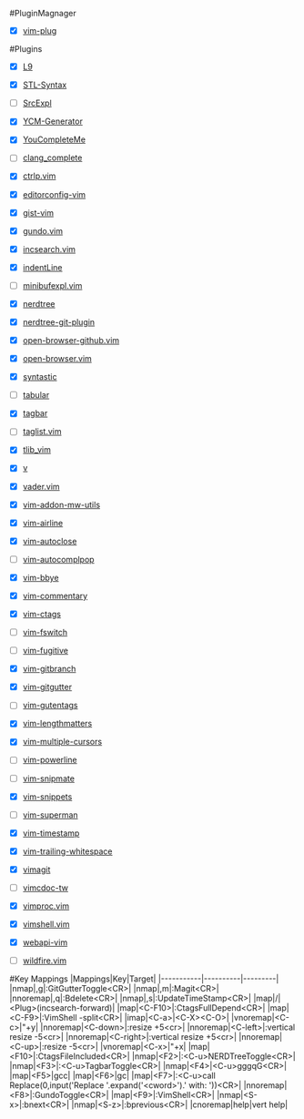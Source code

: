 #PluginMagnager
- [X] [vim-plug](https://github.com/junegunn/vim-plug)


#Plugins
- [X] [L9](https://github.com/vim-scripts/L9)
- [X] [STL-Syntax](https://github.com/Mizuchi/STL-Syntax)
- [ ] [SrcExpl](https://github.com/wesleyche/SrcExpl)
- [X] [YCM-Generator](https://github.com/rdnetto/YCM-Generator)
- [X] [YouCompleteMe](https://github.com/Valloric/YouCompleteMe)
- [ ] [clang_complete](https://github.com/Rip-Rip/clang_complete)
- [X] [ctrlp.vim](https://github.com/kien/ctrlp.vim)
- [X] [editorconfig-vim](https://github.com/editorconfig/editorconfig-vim)
- [X] [gist-vim](https://github.com/mattn/gist-vim)
- [X] [gundo.vim](https://github.com/sjl/gundo.vim)
- [X] [incsearch.vim](https://github.com/haya14busa/incsearch.vim)
- [X] [indentLine](https://github.com/Yggdroot/indentLine)
- [ ] [minibufexpl.vim](https://github.com/fholgado/minibufexpl.vim)
- [X] [nerdtree](https://github.com/scrooloose/nerdtree)
- [X] [nerdtree-git-plugin](https://github.com/Xuyuanp/nerdtree-git-plugin)
- [X] [open-browser-github.vim](https://github.com/tyru/open-browser-github.vim)
- [X] [open-browser.vim](https://github.com/tyru/open-browser.vim)
- [X] [syntastic](https://github.com/scrooloose/syntastic)
- [ ] [tabular](https://github.com/godlygeek/tabular)
- [X] [tagbar](https://github.com/majutsushi/tagbar)
- [ ] [taglist.vim](https://github.com/vim-scripts/taglist.vim)
- [X] [tlib_vim](https://github.com/tomtom/tlib_vim)
- [X] [v](https://github.com/scps950707/v)
- [X] [vader.vim](https://github.com/junegunn/vader.vim)
- [X] [vim-addon-mw-utils](https://github.com/MarcWeber/vim-addon-mw-utils)
- [X] [vim-airline](https://github.com/vim-airline/vim-airline)
- [X] [vim-autoclose](https://github.com/Townk/vim-autoclose)
- [ ] [vim-autocomplpop](https://github.com/othree/vim-autocomplpop)
- [X] [vim-bbye](https://github.com/moll/vim-bbye)
- [X] [vim-commentary](https://github.com/tpope/vim-commentary)
- [X] [vim-ctags](https://github.com/scps950707/vim-ctags)
- [ ] [vim-fswitch](https://github.com/derekwyatt/vim-fswitch)
- [ ] [vim-fugitive](https://github.com/tpope/vim-fugitive)
- [X] [vim-gitbranch](https://github.com/itchyny/vim-gitbranch)
- [X] [vim-gitgutter](https://github.com/airblade/vim-gitgutter)
- [ ] [vim-gutentags](https://github.com/ludovicchabant/vim-gutentags)
- [X] [vim-lengthmatters](https://github.com/scps950707/vim-lengthmatters)
- [X] [vim-multiple-cursors](https://github.com/terryma/vim-multiple-cursors)
- [ ] [vim-powerline](https://github.com/Lokaltog/vim-powerline)
- [ ] [vim-snipmate](https://github.com/garbas/vim-snipmate)
- [X] [vim-snippets](https://github.com/scps950707/vim-snippets)
- [ ] [vim-superman](https://github.com/jez/vim-superman)
- [X] [vim-timestamp](https://github.com/scps950707/vim-timestamp)
- [X] [vim-trailing-whitespace](https://github.com/bronson/vim-trailing-whitespace)
- [X] [vimagit](https://github.com/scps950707/vimagit)
- [ ] [vimcdoc-tw](https://github.com/chusiang/vimcdoc-tw)
- [X] [vimproc.vim](https://github.com/Shougo/vimproc.vim)
- [X] [vimshell.vim](https://github.com/Shougo/vimshell.vim)
- [X] [webapi-vim](https://github.com/mattn/webapi-vim)
- [ ] [wildfire.vim](https://github.com/gcmt/wildfire.vim)


#Key Mappings
|Mappings|Key|Target|
|-----------|----------|---------|
|nmap|,g|:GitGutterToggle\<CR\>|
|nmap|,m|:Magit\<CR\>|
|nnoremap|,q|:Bdelete\<CR\>|
|nmap|,s|:UpdateTimeStamp\<CR\>|
|map|/|\<Plug\>(incsearch-forward)|
|map|\<C-F10\>|:CtagsFullDepend\<CR\>|
|map|\<C-F9\>|:VimShell -split\<CR\>|
|imap|\<C-a\>|\<C-X\>\<C-O\>|
|vnoremap|\<C-c\>|"+y|
|nnoremap|\<C-down\>|:resize +5\<cr\>|
|nnoremap|\<C-left\>|:vertical resize -5\<cr\>|
|nnoremap|\<C-right\>|:vertical resize +5\<cr\>|
|nnoremap|\<C-up\>|:resize -5\<cr\>|
|vnoremap|\<C-x\>|"+x|
|map|\<F10\>|:CtagsFileIncluded\<CR\>|
|nmap|\<F2\>|:\<C-u\>NERDTreeToggle\<CR\>|
|nmap|\<F3\>|:\<C-u\>TagbarToggle\<CR\>|
|nmap|\<F4\>|\<C-u\>gggqG\<CR\>|
|map|\<F5\>|gcc|
|map|\<F6\>|gc|
|map|\<F7\>|:\<C-u\>call Replace(0,input('Replace '.expand('\<cword\>').' with: '))\<CR\>|
|nnoremap|\<F8\>|:GundoToggle\<CR\>|
|map|\<F9\>|:VimShell\<CR\>|
|nmap|\<S-x\>|:bnext\<CR\>|
|nmap|\<S-z\>|:bprevious\<CR\>|
|cnoremap|help|vert help|
